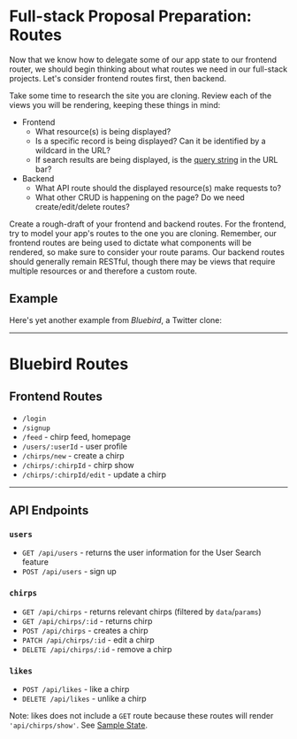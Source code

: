 # Full-stack Proposal Preparation: Routes

Now that we know how to delegate some of our app state to our frontend router, we should begin thinking about what routes we need in our full-stack projects. Let's consider frontend routes first, then backend.

Take some time to research the site you are cloning. Review each of the views you will be rendering, keeping these things in mind:
- Frontend
  - What resource(s) is being displayed?
  - Is a specific record is being displayed? Can it be identified by a wildcard in the URL?
  - If search results are being displayed, is the [query string][query-string] in the URL bar?
- Backend
  - What API route should the displayed resource(s) make requests to?
  - What other CRUD is happening on the page? Do we need create/edit/delete routes?

[query-string]: https://en.wikipedia.org/wiki/Query_string

Create a rough-draft of your frontend and backend routes. For the frontend, try to model your app's routes to the one you are cloning. Remember, our frontend routes are being used to dictate what components will be rendered, so make sure to consider your route params. Our backend routes should generally remain RESTful, though there may be views that require multiple resources or  and therefore a custom route.

## Example

Here's yet another example from _Bluebird_, a Twitter clone:

---
# Bluebird Routes

## Frontend Routes
+ `/login`
+ `/signup`
+ `/feed` - chirp feed, homepage
+ `/users/:userId` - user profile
+ `/chirps/new` - create a chirp
+ `/chirps/:chirpId` - chirp show
+ `/chirps/:chirpId/edit` - update a chirp

---

## API Endpoints

### `users`
+ `GET /api/users` - returns the user information for the User Search feature
+ `POST /api/users` - sign up

### `chirps`
+ `GET /api/chirps` - returns relevant chirps (filtered by `data`/`params`)
+ `GET /api/chirps/:id` - returns chirp
+ `POST /api/chirps` - creates a chirp
+ `PATCH /api/chirps/:id` - edit a chirp
+ `DELETE /api/chirps/:id` - remove a chirp

### `likes`
+ `POST /api/likes` - like a chirp
+ `DELETE /api/likes` - unlike a chirp

Note: likes does not include a `GET` route because these routes will render `'api/chirps/show'`. See [Sample State](https://github.com/appacademy/bluebird/wiki/sample-state).
